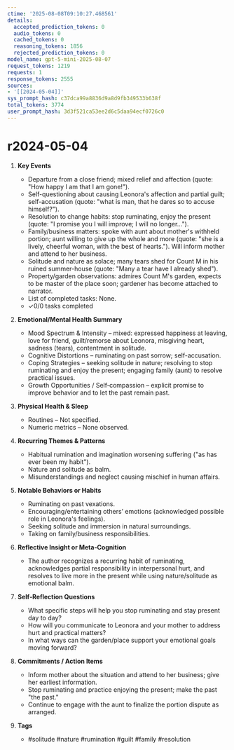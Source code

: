```yaml
---
ctime: '2025-08-08T09:10:27.468561'
details:
  accepted_prediction_tokens: 0
  audio_tokens: 0
  cached_tokens: 0
  reasoning_tokens: 1856
  rejected_prediction_tokens: 0
model_name: gpt-5-mini-2025-08-07
request_tokens: 1219
requests: 1
response_tokens: 2555
sources:
- '[[2024-05-04]]'
sys_prompt_hash: c37dca99a8836d9a8d9fb349533b638f
total_tokens: 3774
user_prompt_hash: 3d3f521ca53ee2d6c5daa94ecf0726c0
---
```

# r2024-05-04

1. **Key Events**
   - Departure from a close friend; mixed relief and affection (quote: "How happy I am that I am gone!").
   - Self-questioning about causing Leonora's affection and partial guilt; self-accusation (quote: "what is man, that he dares so to accuse himself?").
   - Resolution to change habits: stop ruminating, enjoy the present (quote: "I promise you I will improve; I will no longer...").
   - Family/business matters: spoke with aunt about mother's withheld portion; aunt willing to give up the whole and more (quote: "she is a lively, cheerful woman, with the best of hearts."). Will inform mother and attend to her business.
   - Solitude and nature as solace; many tears shed for Count M in his ruined summer-house (quote: "Many a tear have I already shed").
   - Property/garden observations: admires Count M's garden, expects to be master of the place soon; gardener has become attached to narrator.
   - List of completed tasks: None.
   - ✓0/0 tasks completed

2. **Emotional/Mental Health Summary**
   - Mood Spectrum & Intensity – mixed: expressed happiness at leaving, love for friend, guilt/remorse about Leonora, misgiving heart, sadness (tears), contentment in solitude.
   - Cognitive Distortions – ruminating on past sorrow; self-accusation.
   - Coping Strategies – seeking solitude in nature; resolving to stop ruminating and enjoy the present; engaging family (aunt) to resolve practical issues.
   - Growth Opportunities / Self‑compassion – explicit promise to improve behavior and to let the past remain past.

3. **Physical Health & Sleep**
   - Routines – Not specified.
   - Numeric metrics – None observed.

4. **Recurring Themes & Patterns**
   - Habitual rumination and imagination worsening suffering ("as has ever been my habit").
   - Nature and solitude as balm.
   - Misunderstandings and neglect causing mischief in human affairs.

5. **Notable Behaviors or Habits**
   - Ruminating on past vexations.
   - Encouraging/entertaining others’ emotions (acknowledged possible role in Leonora's feelings).
   - Seeking solitude and immersion in natural surroundings.
   - Taking on family/business responsibilities.

6. **Reflective Insight or Meta‑Cognition**
   - The author recognizes a recurring habit of ruminating, acknowledges partial responsibility in interpersonal hurt, and resolves to live more in the present while using nature/solitude as emotional balm.

7. **Self‑Reflection Questions**
   - What specific steps will help you stop ruminating and stay present day to day?
   - How will you communicate to Leonora and your mother to address hurt and practical matters?
   - In what ways can the garden/place support your emotional goals moving forward?

8. **Commitments / Action Items**
   - Inform mother about the situation and attend to her business; give her earliest information.
   - Stop ruminating and practice enjoying the present; make the past "the past."
   - Continue to engage with the aunt to finalize the portion dispute as arranged.

9. **Tags**
   - #solitude #nature #rumination #guilt #family #resolution